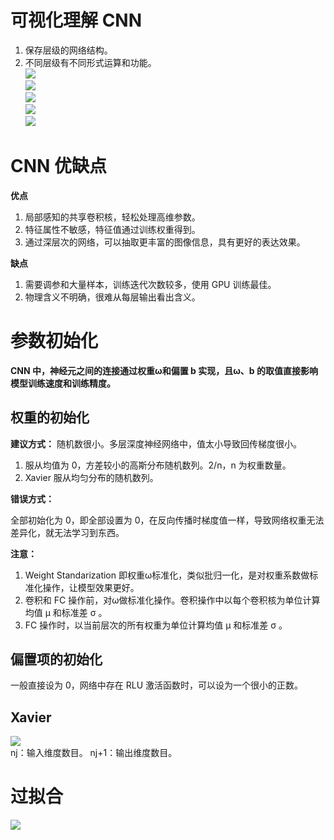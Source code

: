 可视化理解 CNN
=========

1.  保存层级的网络结构。
2.  不同层级有不同形式运算和功能。  
    ![](https://img-blog.csdnimg.cn/20191106211725326.png#pic_center)  
    ![](https://img-blog.csdnimg.cn/20191106211734277.png#pic_center)  
    ![](https://img-blog.csdnimg.cn/20191106211745983.png?x-oss-process=image/watermark,type_ZmFuZ3poZW5naGVpdGk,shadow_10,text_aHR0cHM6Ly9ibG9nLmNzZG4ubmV0L3dlaXhpbl80NTQwNzY2OA==,size_16,color_FFFFFF,t_70#pic_center)  
    ![](https://img-blog.csdnimg.cn/20191106211805695.png?x-oss-process=image/watermark,type_ZmFuZ3poZW5naGVpdGk,shadow_10,text_aHR0cHM6Ly9ibG9nLmNzZG4ubmV0L3dlaXhpbl80NTQwNzY2OA==,size_16,color_FFFFFF,t_70#pic_center)  
    ![](https://img-blog.csdnimg.cn/20191106211815175.png#pic_center)

CNN 优缺点
=======

**优点**

1.  局部感知的共享卷积核，轻松处理高维参数。
2.  特征属性不敏感，特征值通过训练权重得到。
3.  通过深层次的网络，可以抽取更丰富的图像信息，具有更好的表达效果。

**缺点**

1.  需要调参和大量样本，训练迭代次数较多，使用 GPU 训练最佳。
2.  物理含义不明确，很难从每层输出看出含义。

参数初始化
=====

**CNN 中，神经元之间的连接通过权重ω和偏置 b 实现，且ω、b 的取值直接影响模型训练速度和训练精度。**

权重的初始化
------

**建议方式：** 随机数很小。多层深度神经网络中，值太小导致回传梯度很小。

1.  服从均值为 0，方差较小的高斯分布随机数列。2/n，n 为权重数量。
2.  Xavier 服从均匀分布的随机数列。

**错误方式：**

全部初始化为 0，即全部设置为 0，在反向传播时梯度值一样，导致网络权重无法差异化，就无法学习到东西。

**注意：**

1.  Weight Standarization 即权重ω标准化，类似批归一化，是对权重系数做标准化操作，让模型效果更好。
2.  卷积和 FC 操作前，对ω做标准化操作。卷积操作中以每个卷积核为单位计算均值 μ 和标准差 σ 。
3.  FC 操作时，以当前层次的所有权重为单位计算均值 μ 和标准差 σ 。

偏置项的初始化
-------

一般直接设为 0，网络中存在 RLU 激活函数时，可以设为一个很小的正数。

Xavier
------

![](https://img-blog.csdnimg.cn/2019110621380283.png#pic_center)  
nj：输入维度数目。 nj+1：输出维度数目。

过拟合
===

![](https://img-blog.csdnimg.cn/20191106213912251.png?x-oss-process=image/watermark,type_ZmFuZ3poZW5naGVpdGk,shadow_10,text_aHR0cHM6Ly9ibG9nLmNzZG4ubmV0L3dlaXhpbl80NTQwNzY2OA==,size_16,color_FFFFFF,t_70#pic_center)